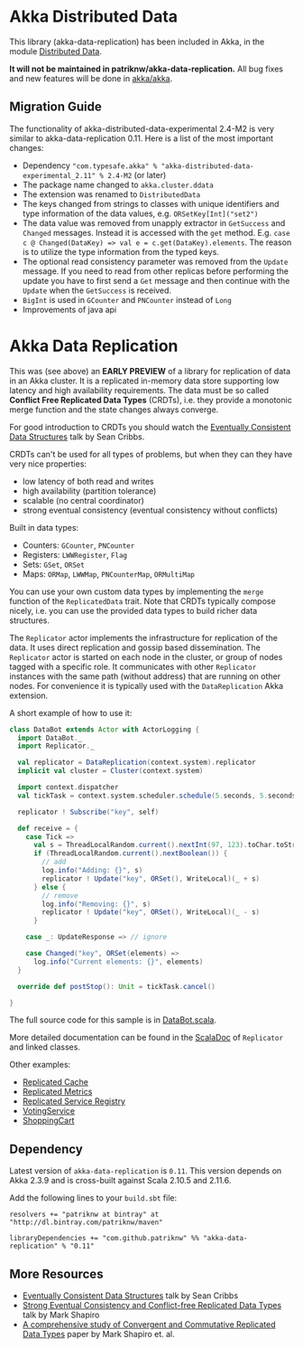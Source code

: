 Akka Distributed Data
=====================

This library (akka-data-replication) has been included in Akka, in the module
[Distributed Data](http://doc.akka.io/docs/akka/snapshot/scala/distributed-data.html).

**It will not be maintained in patriknw/akka-data-replication.** All bug fixes and new features
will be done in [akka/akka](https://github.com/akka/akka/).

Migration Guide
---------------

The functionality of akka-distributed-data-experimental 2.4-M2 is very similar to akka-data-replication 0.11.
Here is a list of the most important changes:

* Dependency 
  `"com.typesafe.akka" % "akka-distributed-data-experimental_2.11" % 2.4-M2`
  (or later)
* The package name changed to `akka.cluster.ddata`
* The extension was renamed to `DistributedData`
* The keys changed from strings to classes with unique identifiers and type information of the data values,
  e.g. `ORSetKey[Int]("set2")`
* The data value was removed from unapply extractor in `GetSuccess` and `Changed` messages. Instead it
  is accessed with the `get` method. E.g. `case c @ Changed(DataKey) => val e = c.get(DataKey).elements`.
  The reason is to utilize the type information from the typed keys.
* The optional read consistency parameter was removed from the `Update` message. If you need to read from
  other replicas before performing the update you have to first send a `Get` message and then continue with
  the ``Update`` when the ``GetSuccess`` is received.
* `BigInt` is used in `GCounter` and `PNCounter` instead of `Long`
* Improvements of java api

Akka Data Replication
=====================

This was (see above) an **EARLY PREVIEW** of a library for replication of data in an Akka cluster.
It is a replicated in-memory data store supporting low latency and high availability
requirements. The data must be so called **Conflict Free Replicated Data Types** (CRDTs), 
i.e. they provide a monotonic merge function and the state changes always converge.

For good introduction to CRDTs you should watch the 
[Eventually Consistent Data Structures](http://www.google.com/url?q=http%3A%2F%2Fvimeo.com%2F43903960&sa=D&sntz=1&usg=AFQjCNF0yKi4WGCi3bhhdtLvBc33uVia6w)
talk by Sean Cribbs.

CRDTs can't be used for all types of problems, but when they can they have very nice properties:

- low latency of both read and writes
- high availability (partition tolerance)
- scalable (no central coordinator)
- strong eventual consistency (eventual consistency without conflicts)

Built in data types:

- Counters: `GCounter`, `PNCounter`
- Registers: `LWWRegister`, `Flag`
- Sets: `GSet`, `ORSet`
- Maps: `ORMap`, `LWWMap`, `PNCounterMap`, `ORMultiMap`

You can use your own custom data types by implementing the `merge` function of the `ReplicatedData`
trait. Note that CRDTs typically compose nicely, i.e. you can use the provided data types to build richer
data structures.

The `Replicator` actor implements the infrastructure for replication of the data. It uses
direct replication and gossip based dissemination. The `Replicator` actor is started on each node
in the cluster, or group of nodes tagged with a specific role. It communicates with other 
`Replicator` instances with the same path (without address) that are running on other nodes. 
For convenience it is typically used with the `DataReplication` Akka extension.

A short example of how to use it:

``` scala
class DataBot extends Actor with ActorLogging {
  import DataBot._
  import Replicator._

  val replicator = DataReplication(context.system).replicator
  implicit val cluster = Cluster(context.system)

  import context.dispatcher
  val tickTask = context.system.scheduler.schedule(5.seconds, 5.seconds, self, Tick)

  replicator ! Subscribe("key", self)

  def receive = {
    case Tick =>
      val s = ThreadLocalRandom.current().nextInt(97, 123).toChar.toString
      if (ThreadLocalRandom.current().nextBoolean()) {
        // add
        log.info("Adding: {}", s)
        replicator ! Update("key", ORSet(), WriteLocal)(_ + s)
      } else {
        // remove
        log.info("Removing: {}", s)
        replicator ! Update("key", ORSet(), WriteLocal)(_ - s)
      }

    case _: UpdateResponse => // ignore

    case Changed("key", ORSet(elements) =>
      log.info("Current elements: {}", elements)
  }

  override def postStop(): Unit = tickTask.cancel()

}
```
    
The full source code for this sample is in 
[DataBot.scala](https://github.com/patriknw/akka-data-replication/blob/v0.11/src/test/scala/akka/contrib/datareplication/sample/DataBot.scala).   

More detailed documentation can be found in the
[ScalaDoc](http://dl.bintray.com/patriknw/maven/com/github/patriknw/akka-data-replication_2.11/0.11/akka-data-replication_2.11-0.11-javadoc.jar)
of `Replicator` and linked classes.

Other examples:

- [Replicated Cache](https://github.com/patriknw/akka-data-replication/blob/v0.11/src/multi-jvm/scala/sample/datareplication/ReplicatedCacheSpec.scala#L30)
- [Replicated Metrics](https://github.com/patriknw/akka-data-replication/blob/v0.11/src/multi-jvm/scala/sample/datareplication/ReplicatedMetricsSpec.scala#L30)
- [Replicated Service Registry](https://github.com/patriknw/akka-data-replication/blob/v0.11/src/multi-jvm/scala/sample/datareplication/ReplicatedServiceRegistrySpec.scala#L46)
- [VotingService](https://github.com/patriknw/akka-data-replication/blob/v0.11/src/multi-jvm/scala/sample/datareplication/VotingContestSpec.scala#L30)
- [ShoppingCart](https://github.com/patriknw/akka-data-replication/blob/v0.11/src/multi-jvm/scala/sample/datareplication/ReplicatedShoppingCartSpec.scala#L31)

Dependency
----------

Latest version of `akka-data-replication` is `0.11`. This version depends on Akka 2.3.9 and is
cross-built against Scala 2.10.5 and 2.11.6.

Add the following lines to your `build.sbt` file:

    resolvers += "patriknw at bintray" at "http://dl.bintray.com/patriknw/maven"

    libraryDependencies += "com.github.patriknw" %% "akka-data-replication" % "0.11"

More Resources
--------------

* [Eventually Consistent Data Structures](http://www.google.com/url?q=http%3A%2F%2Fvimeo.com%2F43903960&sa=D&sntz=1&usg=AFQjCNF0yKi4WGCi3bhhdtLvBc33uVia6w)
  talk by Sean Cribbs
* [Strong Eventual Consistency and Conflict-free Replicated Data Types](http://www.google.com/url?q=http%3A%2F%2Fresearch.microsoft.com%2Fapps%2Fvideo%2Fdl.aspx%3Fid%3D153540&sa=D&sntz=1&usg=AFQjCNFiwLpLjF-AQXPUm1Nmoy8hNIfrSQ)
  talk by Mark Shapiro
* [A comprehensive study of Convergent and Commutative Replicated Data Types](http://www.google.com/url?q=http%3A%2F%2Fhal.upmc.fr%2Fdocs%2F00%2F55%2F55%2F88%2FPDF%2Ftechreport.pdf&sa=D&sntz=1&usg=AFQjCNEGvFJ9I5m7yKpcAs8hcMP9Y5vy6A)
  paper by Mark Shapiro et. al. 
